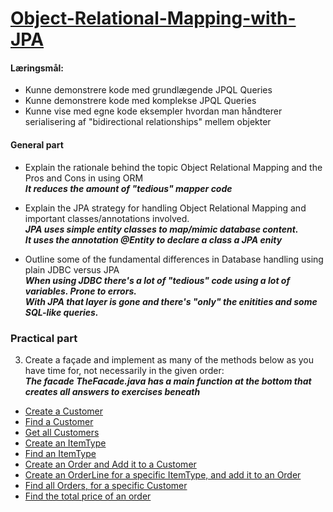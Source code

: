 # [Object-Relational-Mapping-with-JPA](https://docs.google.com/document/d/1Vm1sa-aGGsMZQB4EYIk0Zgkegg6kkyhikCgYQCP6GoQ/edit)  

#### Læringsmål:

  *  Kunne demonstrere kode med grundlægende JPQL Queries  
  *  Kunne demonstrere kode med komplekse JPQL Queries  
  *  Kunne vise med egne kode eksempler hvordan man håndterer serialisering af "bidirectional relationships" mellem objekter  

#### General part
 * Explain the rationale behind the topic Object Relational Mapping and the Pros and Cons in using ORM  
_**It reduces the amount of "tedious" mapper code**_  

 * Explain the JPA strategy for handling Object Relational Mapping and important classes/annotations involved.  
_**JPA uses simple entity classes to map/mimic database content.  
It uses the annotation @Entity to declare a class a JPA enity**_  

 * Outline some of the fundamental differences in Database handling using plain JDBC versus JPA  
_**When using JDBC there's a lot of "tedious" code using a lot of variables. Prone to errors.  
With JPA that layer is gone and there's "only" the enitities and some SQL-like queries.**_  


### Practical part

 3) Create a façade and implement as many of the methods below as you have time for, not necessarily in the given order:  
_**The facade TheFacade.java has a main function at the bottom that creates all answers to exercises beneath**_  

  * [Create a Customer](https://github.com/cph-ms782/review_week38_wednesday_thursday/blob/eb6672acf8370b25b631722d322611178d2b12f5/Object-Relational-Mapping-with-JPA/src/main/java/facades/TheFacade.java#L205)  
  * [Find a Customer](https://github.com/cph-ms782/review_week38_wednesday_thursday/blob/eb6672acf8370b25b631722d322611178d2b12f5/Object-Relational-Mapping-with-JPA/src/main/java/facades/TheFacade.java#L212)  
  * [Get all Customers](https://github.com/cph-ms782/review_week38_wednesday_thursday/blob/eb6672acf8370b25b631722d322611178d2b12f5/Object-Relational-Mapping-with-JPA/src/main/java/facades/TheFacade.java#L216)  
  * [Create an ItemType](https://github.com/cph-ms782/review_week38_wednesday_thursday/blob/eb6672acf8370b25b631722d322611178d2b12f5/Object-Relational-Mapping-with-JPA/src/main/java/facades/TheFacade.java#L222)  
  * [Find an ItemType](https://github.com/cph-ms782/review_week38_wednesday_thursday/blob/eb6672acf8370b25b631722d322611178d2b12f5/Object-Relational-Mapping-with-JPA/src/main/java/facades/TheFacade.java#L229)  
  * [Create an Order and Add it to a Customer](https://github.com/cph-ms782/review_week38_wednesday_thursday/blob/eb6672acf8370b25b631722d322611178d2b12f5/Object-Relational-Mapping-with-JPA/src/main/java/facades/TheFacade.java#L233)  
  * [Create an OrderLine for a specific ItemType, and add it to an Order](https://github.com/cph-ms782/review_week38_wednesday_thursday/blob/eb6672acf8370b25b631722d322611178d2b12f5/Object-Relational-Mapping-with-JPA/src/main/java/facades/TheFacade.java#L240)  
  * [Find all Orders, for a specific Customer](https://github.com/cph-ms782/review_week38_wednesday_thursday/blob/eb6672acf8370b25b631722d322611178d2b12f5/Object-Relational-Mapping-with-JPA/src/main/java/facades/TheFacade.java#L247)  
  * [Find the total price of an order](https://github.com/cph-ms782/review_week38_wednesday_thursday/blob/eb6672acf8370b25b631722d322611178d2b12f5/Object-Relational-Mapping-with-JPA/src/main/java/facades/TheFacade.java#L254)  




